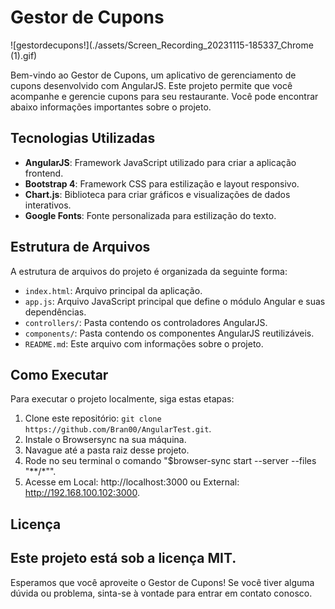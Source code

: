 # Gestor de Cupons

![gestordecupons!](./assets/Screen_Recording_20231115-185337_Chrome (1).gif)

Bem-vindo ao Gestor de Cupons, um aplicativo de gerenciamento de cupons desenvolvido com AngularJS. Este projeto permite que você acompanhe e gerencie cupons para seu restaurante. Você pode encontrar abaixo informações importantes sobre o projeto.

## Tecnologias Utilizadas

- **AngularJS**: Framework JavaScript utilizado para criar a aplicação frontend.
- **Bootstrap 4**: Framework CSS para estilização e layout responsivo.
- **Chart.js**: Biblioteca para criar gráficos e visualizações de dados interativos.
- **Google Fonts**: Fonte personalizada para estilização do texto.

## Estrutura de Arquivos

A estrutura de arquivos do projeto é organizada da seguinte forma:

- `index.html`: Arquivo principal da aplicação.
- `app.js`: Arquivo JavaScript principal que define o módulo Angular e suas dependências.
- `controllers/`: Pasta contendo os controladores AngularJS.
- `components/`: Pasta contendo os componentes AngularJS reutilizáveis.
- `README.md`: Este arquivo com informações sobre o projeto.

## Como Executar

Para executar o projeto localmente, siga estas etapas:

1. Clone este repositório: `git clone https://github.com/Bran00/AngularTest.git`.
2. Instale o Browsersync na sua máquina.
3. Navague até a pasta raiz desse projeto.
4. Rode no seu terminal o comando "$browser-sync start --server --files "**/*"".
5. Acesse em Local: http://localhost:3000 ou External: http://192.168.100.102:3000.

## Licença

Este projeto está sob a licença MIT.
---

Esperamos que você aproveite o Gestor de Cupons! Se você tiver alguma dúvida ou problema, sinta-se à vontade para entrar em contato conosco.
